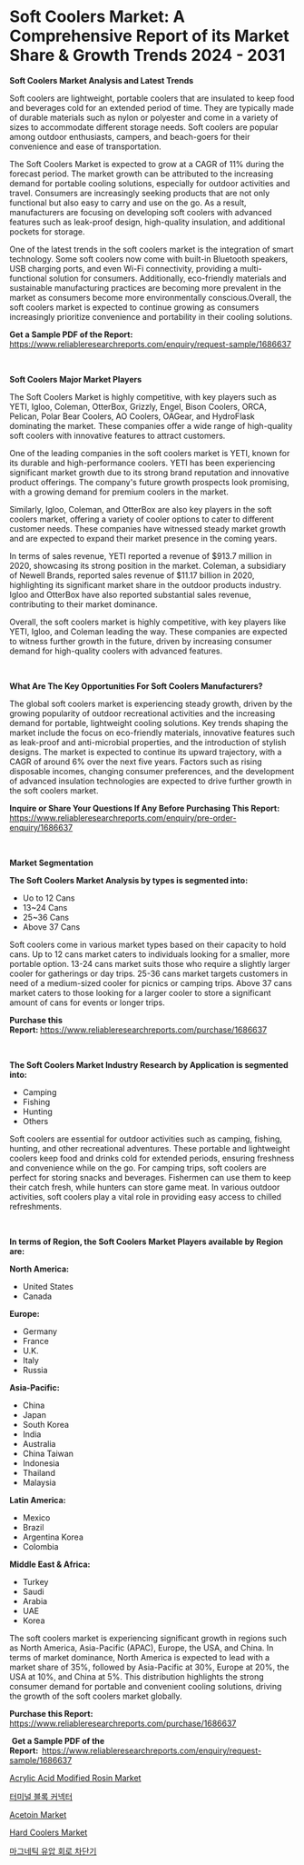 <p><h1>Soft Coolers Market: A Comprehensive Report of its Market Share & Growth Trends 2024 - 2031</h1></p><p><strong>Soft Coolers Market Analysis and Latest Trends</strong></p>
<p><p>Soft coolers are lightweight, portable coolers that are insulated to keep food and beverages cold for an extended period of time. They are typically made of durable materials such as nylon or polyester and come in a variety of sizes to accommodate different storage needs. Soft coolers are popular among outdoor enthusiasts, campers, and beach-goers for their convenience and ease of transportation.</p><p>The Soft Coolers Market is expected to grow at a CAGR of 11% during the forecast period. The market growth can be attributed to the increasing demand for portable cooling solutions, especially for outdoor activities and travel. Consumers are increasingly seeking products that are not only functional but also easy to carry and use on the go. As a result, manufacturers are focusing on developing soft coolers with advanced features such as leak-proof design, high-quality insulation, and additional pockets for storage.</p><p>One of the latest trends in the soft coolers market is the integration of smart technology. Some soft coolers now come with built-in Bluetooth speakers, USB charging ports, and even Wi-Fi connectivity, providing a multi-functional solution for consumers. Additionally, eco-friendly materials and sustainable manufacturing practices are becoming more prevalent in the market as consumers become more environmentally conscious.Overall, the soft coolers market is expected to continue growing as consumers increasingly prioritize convenience and portability in their cooling solutions.</p></p>
<p><strong>Get a Sample PDF of the Report:&nbsp;</strong> <a href="https://www.reliableresearchreports.com/enquiry/request-sample/1686637">https://www.reliableresearchreports.com/enquiry/request-sample/1686637</a></p>
<p>&nbsp;</p>
<p><strong>Soft Coolers Major Market Players</strong></p>
<p><p>The Soft Coolers Market is highly competitive, with key players such as YETI, Igloo, Coleman, OtterBox, Grizzly, Engel, Bison Coolers, ORCA, Pelican, Polar Bear Coolers, AO Coolers, OAGear, and HydroFlask dominating the market. These companies offer a wide range of high-quality soft coolers with innovative features to attract customers.</p><p>One of the leading companies in the soft coolers market is YETI, known for its durable and high-performance coolers. YETI has been experiencing significant market growth due to its strong brand reputation and innovative product offerings. The company's future growth prospects look promising, with a growing demand for premium coolers in the market.</p><p>Similarly, Igloo, Coleman, and OtterBox are also key players in the soft coolers market, offering a variety of cooler options to cater to different customer needs. These companies have witnessed steady market growth and are expected to expand their market presence in the coming years.</p><p>In terms of sales revenue, YETI reported a revenue of $913.7 million in 2020, showcasing its strong position in the market. Coleman, a subsidiary of Newell Brands, reported sales revenue of $11.17 billion in 2020, highlighting its significant market share in the outdoor products industry. Igloo and OtterBox have also reported substantial sales revenue, contributing to their market dominance.</p><p>Overall, the soft coolers market is highly competitive, with key players like YETI, Igloo, and Coleman leading the way. These companies are expected to witness further growth in the future, driven by increasing consumer demand for high-quality coolers with advanced features.</p></p>
<p>&nbsp;</p>
<p><strong>What Are The Key Opportunities For Soft Coolers Manufacturers?</strong></p>
<p><p>The global soft coolers market is experiencing steady growth, driven by the growing popularity of outdoor recreational activities and the increasing demand for portable, lightweight cooling solutions. Key trends shaping the market include the focus on eco-friendly materials, innovative features such as leak-proof and anti-microbial properties, and the introduction of stylish designs. The market is expected to continue its upward trajectory, with a CAGR of around 6% over the next five years. Factors such as rising disposable incomes, changing consumer preferences, and the development of advanced insulation technologies are expected to drive further growth in the soft coolers market.</p></p>
<p><strong>Inquire or Share Your Questions If Any Before Purchasing This Report:</strong> <a href="https://www.reliableresearchreports.com/enquiry/pre-order-enquiry/1686637">https://www.reliableresearchreports.com/enquiry/pre-order-enquiry/1686637</a></p>
<p>&nbsp;</p>
<p><strong>Market Segmentation</strong></p>
<p><strong>The Soft Coolers Market Analysis by types is segmented into:</strong></p>
<p><ul><li>Uo to 12 Cans</li><li>13~24 Cans</li><li>25~36 Cans</li><li>Above 37 Cans</li></ul></p>
<p><p>Soft coolers come in various market types based on their capacity to hold cans. Up to 12 cans market caters to individuals looking for a smaller, more portable option. 13-24 cans market suits those who require a slightly larger cooler for gatherings or day trips. 25-36 cans market targets customers in need of a medium-sized cooler for picnics or camping trips. Above 37 cans market caters to those looking for a larger cooler to store a significant amount of cans for events or longer trips.</p></p>
<p><strong>Purchase this Report:&nbsp;</strong><a href="https://www.reliableresearchreports.com/purchase/1686637">https://www.reliableresearchreports.com/purchase/1686637</a></p>
<p>&nbsp;</p>
<p><strong>The Soft Coolers Market Industry Research by Application is segmented into:</strong></p>
<p><ul><li>Camping</li><li>Fishing</li><li>Hunting</li><li>Others</li></ul></p>
<p><p>Soft coolers are essential for outdoor activities such as camping, fishing, hunting, and other recreational adventures. These portable and lightweight coolers keep food and drinks cold for extended periods, ensuring freshness and convenience while on the go. For camping trips, soft coolers are perfect for storing snacks and beverages. Fishermen can use them to keep their catch fresh, while hunters can store game meat. In various outdoor activities, soft coolers play a vital role in providing easy access to chilled refreshments.</p></p>
<p>&nbsp;</p>
<p><strong>In terms of Region, the Soft Coolers Market Players available by Region are:</strong></p>
<p>
    <p> <strong> North America: </strong>
        <ul>
            <li>United States</li>
            <li>Canada</li>
        </ul>
        </p> 
    <p> <strong> Europe: </strong>
        <ul>
            <li>Germany</li>
            <li>France</li>
            <li>U.K.</li>
            <li>Italy</li>
            <li>Russia</li>
        </ul>
        </p> 
    <p> <strong> Asia-Pacific: </strong>
        <ul>
            <li>China</li>
            <li>Japan</li>
            <li>South Korea</li>
            <li>India</li>
            <li>Australia</li>
            <li>China Taiwan</li>
            <li>Indonesia</li>
            <li>Thailand</li>
            <li>Malaysia</li>
        </ul>
        </p> 
    <p> <strong> Latin America: </strong>
        <ul>
            <li>Mexico</li>
            <li>Brazil</li>
            <li>Argentina Korea</li>
            <li>Colombia</li>
        </ul>
        </p> 
    <p> <strong> Middle East & Africa: </strong>
        <ul>
            <li>Turkey</li>
            <li>Saudi</li>
            <li>Arabia</li>
            <li>UAE</li>
            <li>Korea</li>
        </ul>
    </p>
    </p>
<p><p>The soft coolers market is experiencing significant growth in regions such as North America, Asia-Pacific (APAC), Europe, the USA, and China. In terms of market dominance, North America is expected to lead with a market share of 35%, followed by Asia-Pacific at 30%, Europe at 20%, the USA at 10%, and China at 5%. This distribution highlights the strong consumer demand for portable and convenient cooling solutions, driving the growth of the soft coolers market globally.</p></p>
<p><strong>Purchase this Report: </strong><a href="https://www.reliableresearchreports.com/purchase/1686637">https://www.reliableresearchreports.com/purchase/1686637</a></p>
<p>&nbsp;<strong>Get a Sample PDF of the Report:&nbsp;&nbsp;</strong><a href="https://www.reliableresearchreports.com/enquiry/request-sample/1686637">https://www.reliableresearchreports.com/enquiry/request-sample/1686637</a></p>
<p><strong></strong></p>
<p><p><a href="https://issuu.com/reportprime-2/docs/acrylic-acid-modified-rosin-market-size-2030.pptx">Acrylic Acid Modified Rosin Market</a></p><p><a href="https://github.com/Hubertstyenger6685/Market-Research-Report-List-1/blob/main/57339645706.md">터미널 블록 커넥터</a></p><p><a href="https://issuu.com/reportprime-2/docs/acetoin-market-size-2030.pptx">Acetoin Market</a></p><p><a href="https://github.com/biheemgalvinlouises6hokrh3h/Market-Research-Report-List-1/blob/main/hard-coolers-market.md">Hard Coolers Market</a></p><p><a href="https://github.com/hxzi07639916/Market-Research-Report-List-1/blob/main/74907785705.md">마그네틱 유압 회로 차단기</a></p></p>